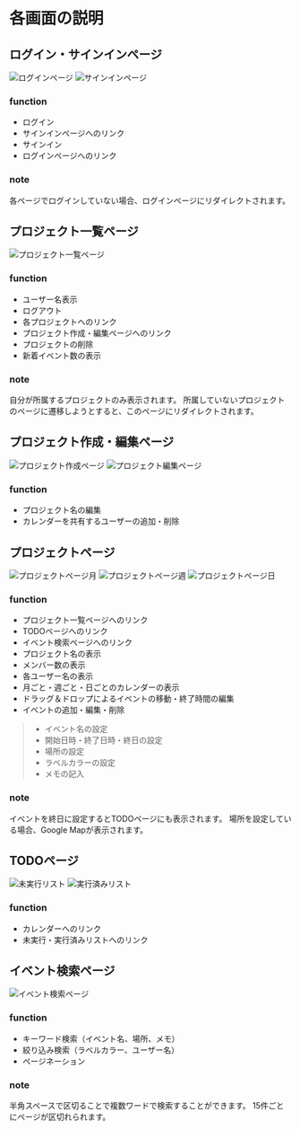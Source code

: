 # 各画面の説明
## ログイン・サインインページ
![](https://gyazo.com/de19532f5c80ad52887006cafbf78c5b.png "ログインページ")
![](https://gyazo.com/cd08bd5057f6069a618e6007328651ee.png "サインインページ")

### function
- ログイン
- サインインページへのリンク
- サインイン
- ログインページへのリンク

### note
各ページでログインしていない場合、ログインページにリダイレクトされます。

## プロジェクト一覧ページ
![](https://gyazo.com/a53e6ea454a0a131c915039f7de257b0.png "プロジェクト一覧ページ")

### function
- ユーザー名表示
- ログアウト
- 各プロジェクトへのリンク
- プロジェクト作成・編集ページへのリンク
- プロジェクトの削除
- 新着イベント数の表示

### note
自分が所属するプロジェクトのみ表示されます。
所属していないプロジェクトのページに遷移しようとすると、このページにリダイレクトされます。

## プロジェクト作成・編集ページ
![](https://gyazo.com/ca97f4404defa464d3080adb5a7d2d3c.png "プロジェクト作成ページ")
![](https://gyazo.com/c1ae42f83a3bc4bbe6a68dbe57731e5d.png "プロジェクト編集ページ")

### function
- プロジェクト名の編集
- カレンダーを共有するユーザーの追加・削除

## プロジェクトページ
![](https://gyazo.com/bb148bbb48e02bacb19af2b43fc94008.png "プロジェクトページ月")
![](https://gyazo.com/8282634d0b0bbad28e54f0d0a3c1bbde.png "プロジェクトページ週")
![](https://gyazo.com/f00ba90be67d3df45466109b19b29cb6.png "プロジェクトページ日")

### function
- プロジェクト一覧ページへのリンク
- TODOページへのリンク
- イベント検索ページへのリンク
- プロジェクト名の表示
- メンバー数の表示
- 各ユーザー名の表示
- 月ごと・週ごと・日ごとのカレンダーの表示
- ドラッグ＆ドロップによるイベントの移動・終了時間の編集
- イベントの追加・編集・削除
> - イベント名の設定
> - 開始日時・終了日時・終日の設定
> - 場所の設定
> - ラベルカラーの設定
> - メモの記入

### note
イベントを終日に設定するとTODOページにも表示されます。
場所を設定している場合、Google Mapが表示されます。

## TODOページ
![](https://gyazo.com/b064185bdbc5facb0882288b2f04b7d2.png "未実行リスト")
![](https://gyazo.com/7829cb9fd772d3810d5a13fdac1fc7d0.png "実行済みリスト")

### function
- カレンダーへのリンク
- 未実行・実行済みリストへのリンク

## イベント検索ページ
![](https://gyazo.com/870de3dda37d25e6591298efb53d1f1b.png "イベント検索ページ")

### function
- キーワード検索（イベント名、場所、メモ）
- 絞り込み検索（ラベルカラー、ユーザー名）
- ページネーション

### note
半角スペースで区切ることで複数ワードで検索することができます。
15件ごとにページが区切れられます。

